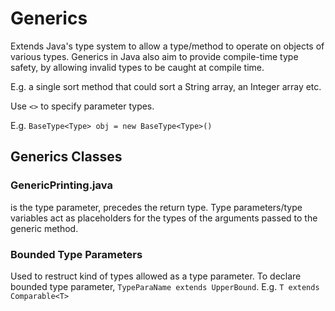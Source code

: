 # Generics

Extends Java's type system to allow a type/method to operate on objects of various types. Generics in Java also aim to provide compile-time type safety, by allowing invalid types to be caught at compile time.

E.g. a single sort method that could sort a String array, an Integer array etc. 

Use `<>` to specify parameter types. 

E.g. `BaseType<Type> obj = new BaseType<Type>()`

## Generics Classes

### GenericPrinting.java
_<E>_ is the type parameter, precedes the return type.
Type parameters/type variables act as placeholders for the types of the arguments passed to the generic method. 

### Bounded Type Parameters 
Used to restruct kind of types allowed as a type parameter. 
To declare bounded type parameter, `TypeParaName extends UpperBound`.
E.g. `T extends Comparable<T>` 

